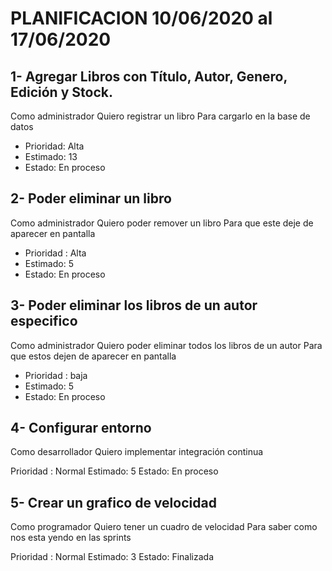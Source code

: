 # PLANIFICACION 10/06/2020 al 17/06/2020


## 1- Agregar Libros con Título, Autor, Genero, Edición y Stock.

Como administrador
Quiero registrar un libro
Para cargarlo en la base de datos

- Prioridad: Alta
- Estimado: 13
- Estado: En proceso



## 2- Poder eliminar un libro 

Como administrador
Quiero poder remover un libro
Para que este deje de aparecer en pantalla

- Prioridad : Alta
- Estimado: 5
- Estado: En proceso



## 3- Poder eliminar los libros de un autor especifico

Como administrador
Quiero poder eliminar todos los libros de un autor
Para que estos dejen de aparecer en pantalla

- Prioridad : baja
- Estimado: 5
- Estado: En proceso



## 4- Configurar entorno

Como desarrollador 
Quiero implementar integración continua

Prioridad : Normal
Estimado: 5
Estado: En proceso

## 5- Crear un grafico de velocidad

Como programador 
Quiero tener un cuadro de velocidad
Para saber como nos esta yendo en las sprints

Prioridad : Normal
Estimado: 3
Estado: Finalizada
